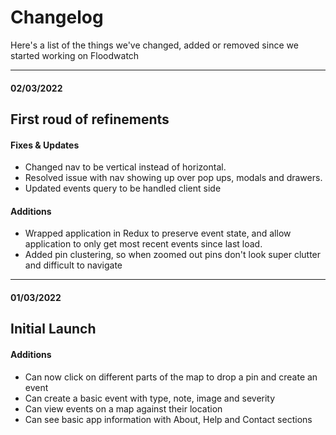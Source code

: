 # Changelog

Here's a list of the things we've changed, added or removed since we started working on Floodwatch

---

#### 02/03/2022

## First roud of refinements

#### Fixes & Updates

-   Changed nav to be vertical instead of horizontal.
-   Resolved issue with nav showing up over pop ups, modals and drawers.
-   Updated events query to be handled client side

#### Additions

-   Wrapped application in Redux to preserve event state, and allow application to only get most recent events since last load.
-   Added pin clustering, so when zoomed out pins don't look super clutter and difficult to navigate

---

#### 01/03/2022

## Initial Launch

#### Additions

-   Can now click on different parts of the map to drop a pin and create an event
-   Can create a basic event with type, note, image and severity
-   Can view events on a map against their location
-   Can see basic app information with About, Help and Contact sections
